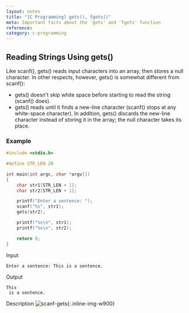 ```yaml
---
layout: notes
title: "[C Programming] gets(), fgets()"
meta: Important facts about the 'gets' and 'fgets' function
reference: 
category: c-programming
---
```


## Reading Strings Using gets()

Like scanf(), gets() reads input characters into an array, then stores a null
character. In other respects, however, gets() is somewhat different from
scanf():
- gets() doesn't skip white space before starting to read the string (scanf()
  does).
- gets() reads until it finds a new-line character (scanf() stops at any
  white-space character). In addition, gets() discards the new-line character
  instead of storing it in the array; the null character takes its place.

### Example

```c
#include <stdio.h>

#define STR_LEN 20

int main(int argc, char *argv[])
{
    char str1[STR_LEN + 1];
    char str2[STR_LEN + 1];

    printf("Enter a sentence: ");
    scanf("%s", str1);
    gets(str2);

    printf("%s\n", str1);
    printf("%s\n", str2);

    return 0;
}
```

Input
```text
Enter a sentence: This is a sentence.
```

Output
```text
This
 is a sentence.

```

Description
![scanf-gets]({{site.baseurl}}/img/c-programming/scanf-gets.jpg){:.inline-img-w900}
